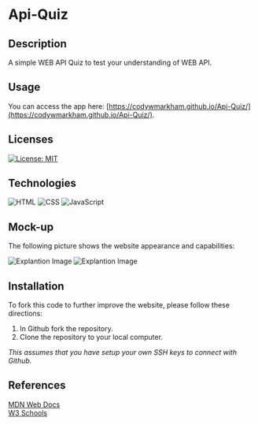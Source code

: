 # Api-Quiz

## Description
A simple WEB API Quiz to test your understanding of WEB API.


## Usage
You can access the app here: [https://codywmarkham.github.io/Api-Quiz/](https://codywmarkham.github.io/Api-Quiz/).


## Licenses
[![License: MIT](https://img.shields.io/badge/License-MIT-yellow.svg)](https://github.com/codywmarkham/Api-Quiz/blob/main/LICENSE)

## Technologies
![HTML](https://img.shields.io/static/v1?label=html&message=3.6%&color=red)
![CSS](https://img.shields.io/static/v1?label=css&message=2.2%&color=purple)
![JavaScript](https://img.shields.io/static/v1?label=javascript&message=94.2%&color=yellow)

## Mock-up
The following picture shows the website appearance and capabilities:

![Explantion Image]()
![Explantion Image]()

## Installation
To fork this code to further improve the website, please follow these directions:

1. In Github fork the repository.
1. Clone the repository to your local computer.

_This assumes that you have setup your own SSH keys to connect with Github._

## References
[MDN Web Docs](https://developer.mozilla.org/en-US/docs/Web/HTML/Element)<br>
[W3 Schools](https://www.w3schools.com/)<br>
